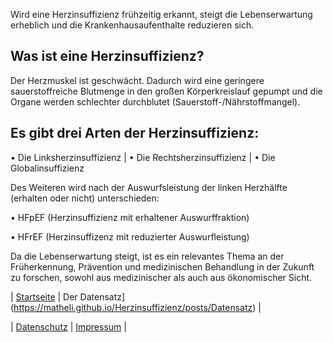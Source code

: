 Wird eine Herzinsuffizienz frühzeitig erkannt, steigt die Lebenserwartung erheblich und
die Krankenhausaufenthalte reduzieren sich.

## Was ist eine Herzinsuffizienz?

Der Herzmuskel ist geschwächt.  Dadurch wird eine geringere sauerstoffreiche Blutmenge in den
großen Körperkreislauf gepumpt und die Organe werden schlechter durchblutet
(Sauerstoff-/Nährstoffmangel).

## Es gibt drei Arten der Herzinsuffizienz:

• Die Linksherzinsuffizienz | • Die Rechtsherzinsuffizienz | • Die Globalinsuffizienz

Des Weiteren wird nach der Auswurfsleistung der linken Herzhälfte (erhalten oder nicht)
unterschieden:

• HFpEF (Herzinsuffizienz mit erhaltener Auswurffraktion)

• HFrEF (Herzinsuffizenz mit reduzierter Auswurfleistung)

Da die Lebenserwartung steigt, ist es ein relevantes Thema an der Früherkennung,
Prävention und medizinischen Behandlung in der Zukunft zu forschen, sowohl aus
medizinischer als auch aus ökonomischer Sicht.

| [Startseite](https://matheli.github.io/Herzinsuffizienz) | Der Datensatz](https://matheli.github.io/Herzinsuffizienz/posts/Datensatz) |

| [Datenschutz](https://matheli.github.io/Herzinsuffizienz/posts/Datenschutz) | [Impressum](https://matheli.github.io/Herzinsuffizienz/posts/Impressum) |
